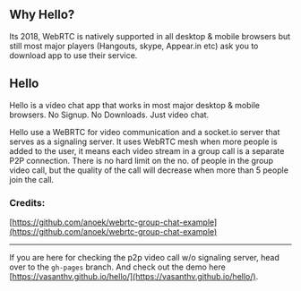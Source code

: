 ## Why Hello?
Its 2018, WebRTC is natively supported in all desktop & mobile browsers but still most major players (Hangouts, skype, Appear.in etc) ask you to download app to use their service. 

## Hello
Hello is a video chat app that works in most major desktop & mobile browsers. No Signup. No Downloads. Just video chat. 

Hello use a WeBRTC for video communication and a socket.io server that serves as a signaling server. It uses WebRTC mesh when more people is added to the user, it means each video stream in a group call is a separate P2P connection. There is no hard limit on the no. of people in the group video call, but the quality of the call will decrease when more than 5 people join the call.

### Credits:
[https://github.com/anoek/webrtc-group-chat-example](https://github.com/anoek/webrtc-group-chat-example)

------------------
If you are here for checking the p2p video call w/o signaling server, head over to the `gh-pages` branch. And check out the demo here [https://vasanthv.github.io/hello/](https://vasanthv.github.io/hello/).
